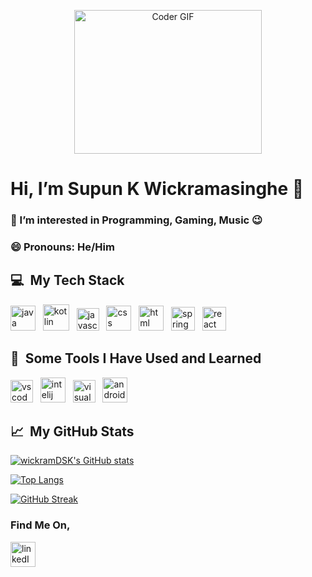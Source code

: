 <p align="center">
  <img alt="Coder GIF" height=230 width=300 src="https://cdn.dribbble.com/users/1187836/screenshots/6539429/programer.gif"/>
</p>

# Hi, I’m Supun K Wickramasinghe 👋
### 👀 I’m interested in Programming, Gaming, Music 😉
### 😄 Pronouns: He/Him

<!-- - 🌱 I’m currently learning Java, Python, C#, HTML, CSS and more... ⌨ -->
<h2> 💻 &nbsp;My Tech Stack</h2>
<p align="left">
  <!-- languages -->
<img src="https://cdn.jsdelivr.net/gh/devicons/devicon/icons/java/java-original.svg" alt="java" width="40" height="40"/>&nbsp;&nbsp;
<img src="https://cdn.jsdelivr.net/gh/devicons/devicon/icons/kotlin/kotlin-original.svg" alt="kotlin" width="42" height="42"/>&nbsp;&nbsp;
<img src="https://cdn.jsdelivr.net/gh/devicons/devicon/icons/javascript/javascript-original.svg" alt="javascript" width="36" height="36"/>&nbsp;&nbsp;
<img src="https://cdn.jsdelivr.net/gh/devicons/devicon/icons/css3/css3-plain-wordmark.svg" alt="css" width="40" height="40"/>&nbsp;&nbsp;
<img src="https://cdn.jsdelivr.net/gh/devicons/devicon/icons/html5/html5-plain-wordmark.svg" alt="html" width="40" height="40"/>&nbsp;&nbsp;
<img src="https://cdn.jsdelivr.net/gh/devicons/devicon/icons/spring/spring-original.svg" alt="springboot" width="38" height="38"/>&nbsp;&nbsp;
<img src="https://cdn.jsdelivr.net/gh/devicons/devicon/icons/react/react-original.svg" alt="react" width="38" height="38"/>&nbsp;&nbsp;
<!-- <img src="https://cdn.jsdelivr.net/gh/devicons/devicon/icons/php/php-original.svg" alt="php" width="45" height="45"/> -->
</p>

<h2> 🔧 &nbsp;Some Tools I Have Used and Learned</h2>
<p align="left">
  <!-- ide and tools -->
<img src="https://cdn.jsdelivr.net/gh/devicons/devicon/icons/vscode/vscode-original.svg" alt="vscode" width="36" height="36"/>&nbsp;&nbsp;
<img src="https://cdn.jsdelivr.net/gh/devicons/devicon/icons/intellij/intellij-original.svg" alt="intelij" width="40" height="40"/>&nbsp;&nbsp;
<img src="https://cdn.jsdelivr.net/gh/devicons/devicon/icons/visualstudio/visualstudio-original.svg" alt="visualStudio" width="36" height="36"/>&nbsp;&nbsp;
<img src="https://cdn.jsdelivr.net/gh/devicons/devicon/icons/androidstudio/androidstudio-original.svg" alt="androidStudio" width="40" height="40"/>&nbsp;&nbsp;
<br>

<h2> 📈 &nbsp;My GitHub Stats</h2>

[![wickramDSK's GitHub stats](https://github-readme-stats.vercel.app/api?username=wickramDSK&theme=dark&background=000000)](https://github.com/wickramDSK/github-readme-stats)

[![Top Langs](https://github-readme-stats.vercel.app/api/top-langs/?username=wickramDSK&layout=compact&theme=vision-friendly-dark)](https://github.com/anuraghazra/github-readme-stats)

[![GitHub Streak](http://github-readme-streak-stats.herokuapp.com?user=wickramDSK&theme=dark&background=000000)](https://git.io/streak-stats)
  
<h3>Find Me On,</h3>
<a href="https://www.linkedin.com/in/wickramdsk">
  <img src="https://cdn.jsdelivr.net/gh/devicons/devicon/icons/linkedin/linkedin-original.svg" alt="linkedIn" width="40" height="40"/>
</a>

<!---
wickramDSK/wickramDSK is a ✨ special ✨ repository because its `README.md` (this file) appears on your GitHub profile.
You can click the Preview link to take a look at your changes.
--->
